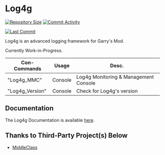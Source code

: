 # Log4g

[![Repository Size](https://img.shields.io/github/repo-size/GrayWolf64/gmod-logging-log4g?label=Repository%20Size&style=flat-square)](https://github.com/GrayWolf64/gmod-logging-log4g/)
[![Commit Activity](https://img.shields.io/github/commit-activity/m/GrayWolf64/gmod-logging-log4g?label=Commit%20Activity&style=flat-square)](https://github.com/GrayWolf64/gmod-logging-log4g/graphs/commit-activity)

[![Last Commit](https://img.shields.io/github/last-commit/GrayWolf64/gmod-logging-log4g)](https://github.com/GrayWolf64/gmod-logging-log4g/)

Log4g is an advanced logging framework for Garry's Mod.

Currently Work-in-Progress.

| Con-Commands    | Usage   | Desc.                                     |
| --------------- | ------- | ----------------------------------------- |
| "Log4g_MMC"     | Console | Log4g Monitoring & Management Console |
| "Log4g_Version" | Console | Check for Log4g's version                 |

## Documentation

The Log4g Documentation is available [here](https://github.com/GrayWolf64/Log4g/wiki).

## Thanks to Third-Party Project(s) Below

* [MiddleClass](https://github.com/kikito/middleclass)
